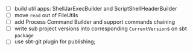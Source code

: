 - [ ] build util apps: ShellJarExecBuilder and ScriptShellHeaderBuilder
- [ ] move `read` out of FileUtils
- [ ] add Process Command Builder and support commands chaining
- [ ] write sub project versions into corresponding `CurrentVersion`s on sbt `package`
- [ ] use sbt-git plugin for publishing;